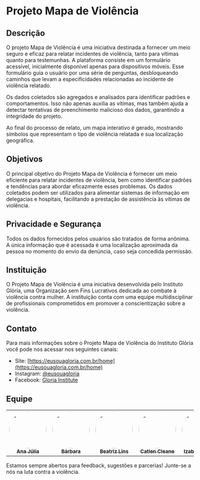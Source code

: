 # Projeto Mapa de Violência

## Descrição
O projeto Mapa de Violência é uma iniciativa destinada a fornecer um meio seguro e eficaz para relatar incidentes de violência, tanto para vítimas quanto para testemunhas. A plataforma consiste em um formulário acessível, inicialmente disponível apenas para dispositivos móveis. Esse formulário guia o usuário por uma série de perguntas, desbloqueando caminhos que levam a especificidades relacionadas ao incidente de violência relatado.

Os dados coletados são agregados e analisados para identificar padrões e comportamentos. Isso não apenas auxilia as vítimas, mas também ajuda a detectar tentativas de preenchimento malicioso dos dados, garantindo a integridade do projeto.

Ao final do processo de relato, um mapa interativo é gerado, mostrando símbolos que representam o tipo de violência relatada e sua localização geográfica.

## Objetivos
O principal objetivo do Projeto Mapa de Violência é fornecer um meio eficiente para relatar incidentes de violência, bem como identificar padrões e tendências para abordar eficazmente esses problemas. Os dados coletados podem ser utilizados para alimentar sistemas de informação em delegacias e hospitais, facilitando a prestação de assistência às vítimas de violência.

## Privacidade e Segurança
Todos os dados fornecidos pelos usuários são tratados de forma anônima. A única informação que é acessada é uma localização aproximada da pessoa no momento do envio da denúncia, caso seja concedida permissão. 

## Instituição
O Projeto Mapa de Violência é uma iniciativa desenvolvida pelo Instituto Glória, uma Organização sem Fins Lucrativos dedicada ao combate à violência contra mulher. A instituição conta com uma equipe multidisciplinar de profissionais comprometidos em promover a conscientização sobre a violência.

## Contato
Para mais informações sobre o Projeto Mapa de Violência do Instituto Glória você pode nos acessar nos seguintes canais:
- Site: [https://eusouagloria.com.br/home](https://eusouagloria.com.br/home)
- Instagram: [@eusouagloria](https://www.instagram.com/eusouagloria)
- Facebook: [Gloria Institute](https://www.facebook.com/gloriainstitute)

## Equipe
<table>
  <tr>
    <td align="center"><a href="https://github.com/anajbsouza"><img style="border-radius: 50%;" src="https://github.com/anajbsouza.png" width="100px;" alt=""/><br/><sub><b>Ana Júlia</b></sub></a><br/>
    <td align="center"><a href="https://github.com/barbarabea"><img style="border-radius: 50%;" src="https://github.com/barbarabea.png" width="100px;" alt=""/><br/><sub><b>Bárbara</b></sub></a><br/>
      <td align="center"><a href="https://github.com/Beatriz-ge"><img style="border-radius: 50%;" src="https://github.com/Beatriz-ge.png" width="100px;" alt=""/><br/><sub><b>Beatriz Lins</b></sub></a><br/>
    <td align="center"><a href="https://github.com/catlenc"><img style="border-radius: 50%;" src="https://github.com/catlenc.png" width="100px;" alt=""/><br/><sub><b>Catlen Cleane</b></sub></a><br/>
    <td align="center"><a href="https://github.com/izabellerivas"><img style="border-radius: 50%;" src="https://github.com/izabellerivas.png" width="100px;" alt=""/><br/><sub><b>Izabelle Rivas</b></sub></a><br/>
      <td align="center"><a href="https://github.com/Kec3-Lin3"><img style="border-radius: 50%;" src="https://github.com/Kec3-Lin3.png" width="100px;" alt=""/><br/><sub><b>Kece Oliveira</b></sub></a><br/>
  </tr>
</table>
Estamos sempre abertos para feedback, sugestões e parcerias! Junte-se a nós na luta contra a violência.